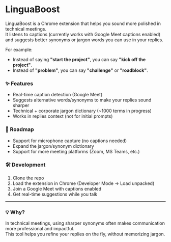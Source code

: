 # LinguaBoost

LinguaBoost is a Chrome extension that helps you sound more polished in technical meetings.  
It listens to captions (currently works with Google Meet captions enabled) and suggests better synonyms or jargon words you can use in your replies.  

For example:  
- Instead of saying **"start the project"**, you can say **"kick off the project"**.  
- Instead of **"problem"**, you can say **"challenge"** or **"roadblock"**.  

### ✨ Features
- Real-time caption detection (Google Meet)  
- Suggests alternative words/synonyms to make your replies sound sharper  
- Technical + corporate jargon dictionary (~1000 terms in progress)  
- Works in replies context (not for initial prompts)  

### 🚀 Roadmap
- Support for microphone capture (no captions needed)  
- Expand the jargon/synonym dictionary  
- Support for more meeting platforms (Zoom, MS Teams, etc.)  

### 🛠️ Development
1. Clone the repo  
2. Load the extension in Chrome (Developer Mode → Load unpacked)  
3. Join a Google Meet with captions enabled  
4. Get real-time suggestions while you talk  

---

### 💡 Why?
In technical meetings, using sharper synonyms often makes communication more professional and impactful.  
This tool helps you refine your replies on the fly, without memorizing jargon.  
